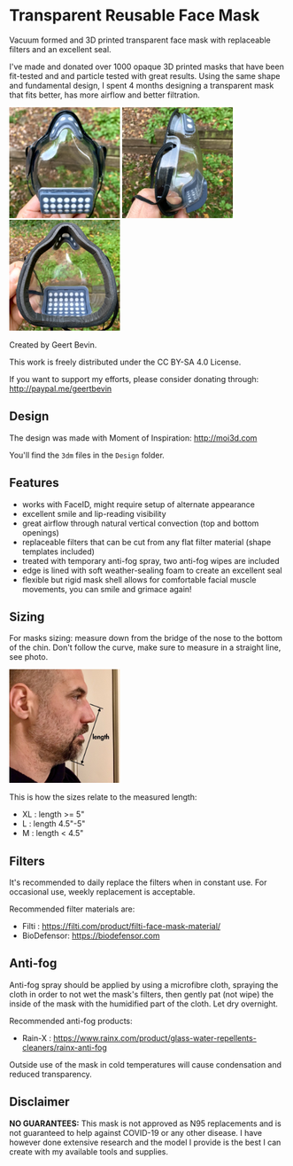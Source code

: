 # Transparent Reusable Face Mask

Vacuum formed and 3D printed transparent face mask with replaceable filters and an excellent seal.

I've made and donated over 1000 opaque 3D printed masks that have been fit-tested and and particle tested with great results. Using the same shape and fundamental design, I spent 4 months designing a transparent mask that fits better, has more airflow and better filtration.

<img src="Pictures/mask_front.jpg" width="200"> <img src="Pictures/mask_side.jpg" width="200"> <img src="Pictures/mask_rear.jpg" width="200">

Created by Geert Bevin.

This work is freely distributed under the CC BY-SA 4.0 License.

If you want to support my efforts, please consider donating through:
http://paypal.me/geertbevin

## Design

The design was made with Moment of Inspiration: http://moi3d.com

You'll find the `3dm` files in the `Design` folder.

## Features

* works with FaceID, might require setup of alternate appearance
* excellent smile and lip-reading visibility
* great airflow through natural vertical convection (top and bottom openings)
* replaceable filters that can be cut from any flat filter material (shape templates included)
* treated with temporary anti-fog spray, two anti-fog wipes are included
* edge is lined with soft weather-sealing foam to create an excellent seal
* flexible but rigid mask shell allows for comfortable facial muscle movements, you can smile and grimace again!

## Sizing

For masks sizing: measure down from the bridge of the nose to the bottom of the chin. Don't follow the curve, make sure to measure in a straight line, see photo.

<img src="Pictures/mask_sizing.jpg" width="200">

This is how the sizes relate to the measured length:
* XL : length >= 5"
* L : length 4.5"-5"
* M : length < 4.5"

## Filters

It's recommended to daily replace the filters when in constant use.
For occasional use, weekly replacement is acceptable.

Recommended filter materials are:
* Filti : https://filti.com/product/filti-face-mask-material/
* BioDefensor: https://biodefensor.com

## Anti-fog

Anti-fog spray should be applied by using a microfibre cloth, spraying the cloth in order to not wet the mask's filters, then gently pat (not wipe) the inside of the mask with the humidified part of the cloth. Let dry overnight.

Recommended anti-fog products:
* Rain-X : https://www.rainx.com/product/glass-water-repellents-cleaners/rainx-anti-fog

Outside use of the mask in cold temperatures will cause condensation and reduced transparency.

## Disclaimer

**NO GUARANTEES:** This mask is not approved as N95 replacements and is not guaranteed to help against COVID-19 or any other disease. I have however done extensive research and the model I provide is the best I can create with my available tools and supplies.
